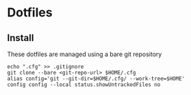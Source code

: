 # Dotfiles

## Install

These dotfiles are managed using a bare git repository

	echo ".cfg" >> .gitignore
	git clone --bare <git-repo-url> $HOME/.cfg
	alias config='git --git-dir=$HOME/.cfg/ --work-tree=$HOME'
	config config --local status.showUntrackedFiles no


